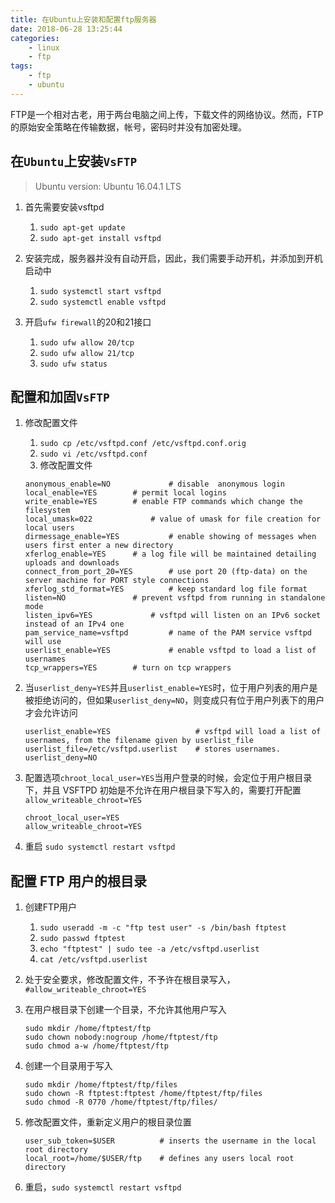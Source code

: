```yaml
---
title: 在Ubuntu上安装和配置ftp服务器
date: 2018-06-28 13:25:44
categories:
    - linux
    - ftp
tags: 
    - ftp
    - ubuntu
---
```


FTP是一个相对古老，用于两台电脑之间上传，下载文件的网络协议。然而，FTP的原始安全策略在传输数据，帐号，密码时并没有加密处理。


## 在`Ubuntu`上安装`VsFTP`
> Ubuntu version: Ubuntu 16.04.1 LTS

1. 首先需要安装vsftpd
    1. `sudo apt-get update`
    2. `sudo apt-get install vsftpd`

2. 安装完成，服务器并没有自动开启，因此，我们需要手动开机，并添加到开机启动中
    1. `sudo systemctl start vsftpd`
    2. `sudo systemctl enable vsftpd`

3. 开启`ufw firewall`的20和21接口
    1. `sudo ufw allow 20/tcp`
    2. `sudo ufw allow 21/tcp`
    3. `sudo ufw status`

## 配置和加固`VsFTP`

1. 修改配置文件
    1. `sudo cp /etc/vsftpd.conf /etc/vsftpd.conf.orig`
    2. `sudo vi /etc/vsftpd.conf`
    3. 修改配置文件
    ```
    anonymous_enable=NO             # disable  anonymous login
    local_enable=YES		# permit local logins
    write_enable=YES		# enable FTP commands which change the filesystem
    local_umask=022		        # value of umask for file creation for local users
    dirmessage_enable=YES	        # enable showing of messages when users first enter a new directory
    xferlog_enable=YES		# a log file will be maintained detailing uploads and downloads
    connect_from_port_20=YES        # use port 20 (ftp-data) on the server machine for PORT style connections
    xferlog_std_format=YES          # keep standard log file format
    listen=NO   			# prevent vsftpd from running in standalone mode
    listen_ipv6=YES		        # vsftpd will listen on an IPv6 socket instead of an IPv4 one
    pam_service_name=vsftpd         # name of the PAM service vsftpd will use
    userlist_enable=YES  	        # enable vsftpd to load a list of usernames
    tcp_wrappers=YES  		# turn on tcp wrappers
    ```

2. 当`userlist_deny=YES`并且`userlist_enable=YES`时，位于用户列表的用户是被拒绝访问的，但如果`userlist_deny=NO`，则变成只有位于用户列表下的用户才会允许访问
    ```
    userlist_enable=YES                   # vsftpd will load a list of usernames, from the filename given by userlist_file
    userlist_file=/etc/vsftpd.userlist    # stores usernames.
    userlist_deny=NO 
    ```

3. 配置选项`chroot_local_user=YES`当用户登录的时候，会定位于用户根目录下，并且 VSFTPD 初始是不允许在用户根目录下写入的，需要打开配置`allow_writeable_chroot=YES`
    ```
    chroot_local_user=YES
    allow_writeable_chroot=YES
    ```

4. 重启 `sudo systemctl restart vsftpd`

## 配置 FTP 用户的根目录
1. 创建FTP用户
    1. `sudo useradd -m -c "ftp test user" -s /bin/bash ftptest`
    2. `sudo passwd ftptest`
    3. `echo "ftptest" | sudo tee -a /etc/vsftpd.userlist`
    4. `cat /etc/vsftpd.userlist`

2. 处于安全要求，修改配置文件，不予许在根目录写入， `#allow_writeable_chroot=YES`

3. 在用户根目录下创建一个目录，不允许其他用户写入
    ```
    sudo mkdir /home/ftptest/ftp
    sudo chown nobody:nogroup /home/ftptest/ftp
    sudo chmod a-w /home/ftptest/ftp
    ```

4. 创建一个目录用于写入
    ```
    sudo mkdir /home/ftptest/ftp/files
    sudo chown -R ftptest:ftptest /home/ftptest/ftp/files
    sudo chmod -R 0770 /home/ftptest/ftp/files/
    ```

5. 修改配置文件，重新定义用户的根目录位置
    ```
    user_sub_token=$USER          # inserts the username in the local root directory 
    local_root=/home/$USER/ftp    # defines any users local root directory
    ```

6. 重启，`sudo systemctl restart vsftpd`

